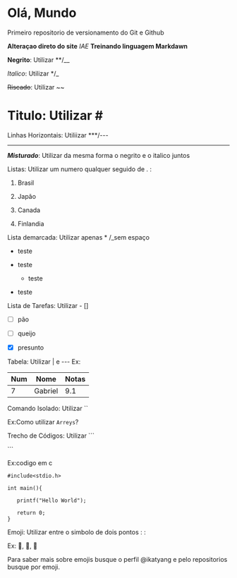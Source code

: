 # Olá, Mundo
 Primeiro repositorio de versionamento do Git e Github

**Alteraçao direto do site**
*IAE* 
__Treinando linguagem Markdawn__

**Negrito**: Utilizar **/__

*Italico*: Utilizar  */_

~~Riscado~~: Utilizar ~~

# Titulo: Utilizar \#

Linhas Horizontais: Utiliizar ***/---

***

__*Misturado*__: Utilizar da mesma forma o negrito e o italico juntos

Listas: Utilizar um numero qualquer seguido de . :

1. Brasil

2. Japão

6. Canada

1111. Finlandia

Lista demarcada: Utilizar apenas * /_sem espaço

* teste

* teste

  * teste

* teste

Lista de Tarefas: Utilizar - []

- [ ] pão

- [ ] queijo

- [x] presunto

Tabela: Utilizar | e --- Ex:

Num| Nome | Notas
---|---|---
7 | Gabriel | 9.1

Comando Isolado: Utilizar \`\`

Ex:Como utilizar `Arreys`?

Trecho de Códigos: Utilizar 
\`\`\`

\`\`\`

Ex:codigo em c
```
#include<stdio.h>

int main(){
   
   printf("Hello World");
   
   return 0;
}

```

Emoji: Utilizar entre o simbolo de dois pontos \: \:

Ex: :muscle:, :clap:, :eyes:

Para saber mais sobre emojis busque o perfil @ikatyang e pelo repositorios busque por emoji.
